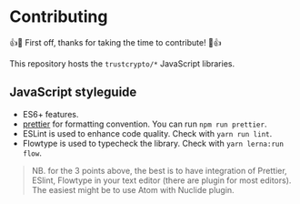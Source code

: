 # Contributing

:+1::tada: First off, thanks for taking the time to contribute! :tada::+1:

This repository hosts the `trustcrypto/*` JavaScript libraries.

## JavaScript styleguide

* ES6+ features.
* [prettier](https://prettier.io/) for formatting convention. You can run `npm
  run prettier`.
* ESLint is used to enhance code quality. Check with `yarn run lint`.
* Flowtype is used to typecheck the library. Check with `yarn lerna:run flow`.

> NB. for the 3 points above, the best is to have integration of Prettier,
> ESlint, Flowtype in your text editor (there are plugin for most editors). The
> easiest might be to use Atom with Nuclide plugin.

